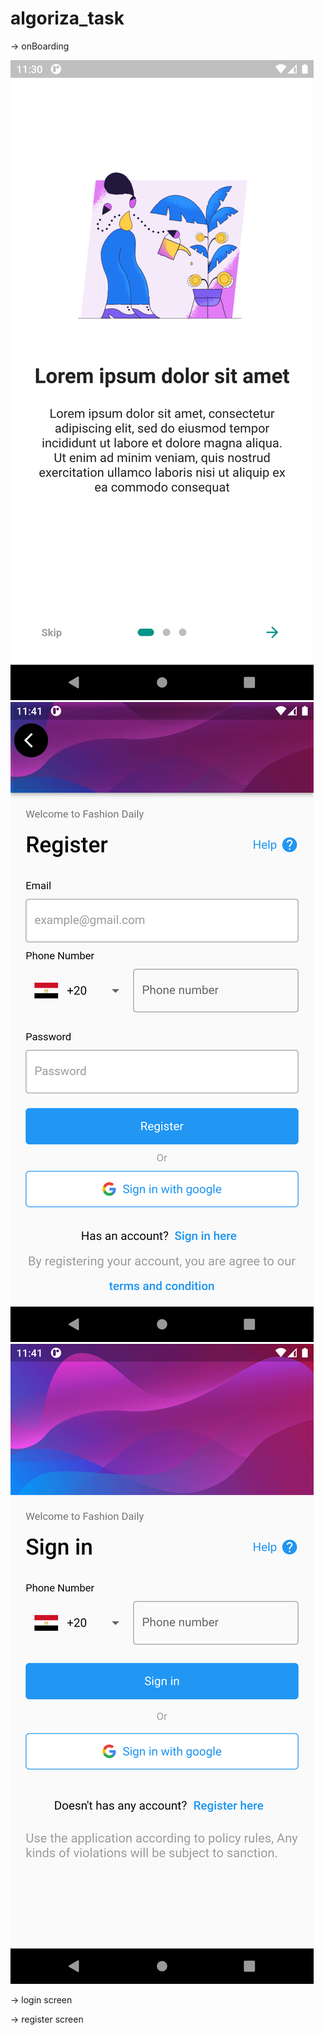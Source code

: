 # algoriza_task


-> onBoarding 

![](assets/images/onboarding.png) ![](assets/images/register.png)![](assets/images/signin.png)

-> login screen

-> register screen 

